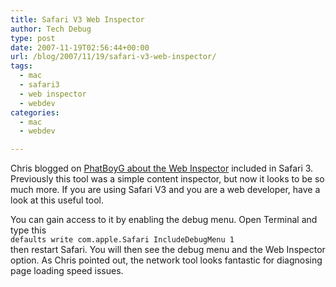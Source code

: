 ```yaml
---
title: Safari V3 Web Inspector
author: Tech Debug
type: post
date: 2007-11-19T02:56:44+00:00
url: /blog/2007/11/19/safari-v3-web-inspector/
tags:
  - mac
  - safari3
  - web inspector
  - webdev
categories:
  - mac
  - webdev

---
```

Chris blogged on [PhatBoyG about the Web Inspector][1] included in Safari 3. Previously this tool was a simple content inspector, but now it looks to be so much more. If you are using Safari V3 and you are a web developer, have a look at this useful tool.

You can gain access to it by enabling the debug menu. Open Terminal and type this  
`defaults write com.apple.Safari IncludeDebugMenu 1`  
then restart Safari. You will then see the debug menu and the Web Inspector option. As Chris pointed out, the network tool looks fantastic for diagnosing page loading speed issues.

 [1]: http://blog.phatboyg.com/2007/11/07/safari-3-debug-tools-better-than-firebug/ "Safari 3 Debug Tools Better Than FireBug?"